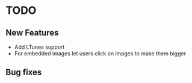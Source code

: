 # TODO

## New Features
- Add LTunes support
- For embedded images let users click on images to make them bigger

## Bug fixes